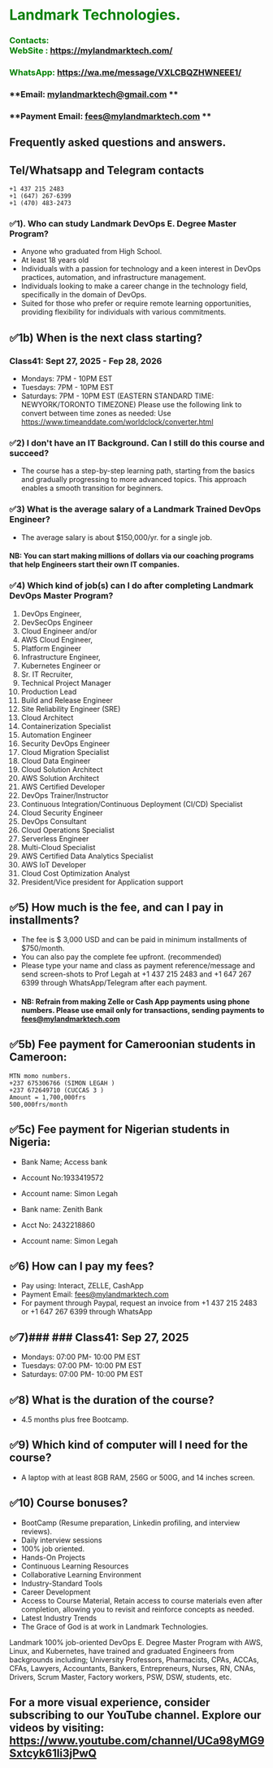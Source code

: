 #  **<span style="color:green">Landmark Technologies.</span>**
### **<span style="color:green">Contacts:  <br> WebSite : <https://mylandmarktech.com/></span>**
### **<span style="color:green">WhatsApp: <https://wa.me/message/VXLCBQZHWNEEE1/></span>**
### **Email: mylandmarktech@gmail.com **
### **Payment Email: fees@mylandmarktech.com **
## Frequently asked questions and answers.
## Tel/Whatsapp and Telegram contacts
    +1 437 215 2483
    +1 (647) 267-6399
    +1 (470) 483-2473


### ✅1). Who can study Landmark DevOps E. Degree Master Program?
+ Anyone who graduated from High School.
+ At least 18 years old
+ Individuals with a passion for technology and a keen interest in DevOps practices, automation, and infrastructure management.
+ Individuals looking to make a career change in the technology field, specifically in the domain of DevOps.
+ Suited for those who prefer or require remote learning opportunities, providing flexibility for individuals with various commitments.
  

## ✅1b)	When is the next class starting?  
###  Class41: Sept 27, 2025 - Fep 28, 2026
+ Mondays: 7PM - 10PM EST
+ Tuesdays: 7PM - 10PM EST
+ Saturdays:   7PM - 10PM EST
(EASTERN STANDARD TIME: NEWYORK/TORONTO TIMEZONE)
Please use the following link to convert between time zones as needed:  Use https://www.timeanddate.com/worldclock/converter.html 
    
### ✅2)	I don't have an IT Background. Can I still do this course and succeed? 
+ The course has a step-by-step learning path, starting from the basics and gradually progressing to more advanced topics. This approach enables a smooth transition for beginners.

### ✅3)	What is the average salary of a Landmark Trained DevOps Engineer? 
+ The average salary is about $150,000/yr. for a single job.

#### NB: You can start making millions of dollars via our coaching programs that help Engineers start their own IT companies.

### ✅4)	Which kind of job(s) can I do after completing Landmark DevOps Master Program?

 1. DevOps Engineer,
 2. DevSecOps Engineer
 3. Cloud Engineer and/or 
 4. AWS Cloud Engineer,
 4. Platform Engineer 
 5. Infrastructure Engineer,
 6. Kubernetes Engineer or 
 7. Sr. IT Recruiter,
 8. Technical Project Manager
 9.  Production Lead
 10. Build and Release Engineer
 11. Site Reliability Engineer (SRE)
 12. Cloud Architect
 13. Containerization Specialist
 14. Automation Engineer
 15. Security DevOps Engineer
 16. Cloud Migration Specialist
 17. Cloud Data Engineer
 18. Cloud Solution Architect
 19. AWS Solution Architect
 20. AWS Certified Developer
 21. DevOps Trainer/Instructor
 22. Continuous Integration/Continuous Deployment (CI/CD) Specialist
 23. Cloud Security Engineer
 24. DevOps Consultant
 25. Cloud Operations Specialist
 26. Serverless Engineer
 27. Multi-Cloud Specialist
 28. AWS Certified Data Analytics Specialist
 29. AWS IoT Developer
 30. Cloud Cost Optimization Analyst
 31. President/Vice president for Application support
 
 ## ✅5)	How much is the fee, and can I pay in installments?
+ The fee is $ 3,000 USD and can be paid in minimum installments of $750/month.
+ You can also pay the complete fee upfront. (recommended)
+ Please type your name and class as payment reference/message and send screen-shots to Prof Legah at +1 437 215 2483 and +1 647 267 6399  through WhatsApp/Telegram after each payment.
+ #### NB: Refrain from making Zelle or Cash App payments using phone numbers. Please use email only for transactions, sending payments to fees@mylandmarktech.com

## ✅5b) Fee payment for Cameroonian students in Cameroon:
    MTN momo numbers. 
    +237 675306766 (SIMON LEGAH )
    +237 672649710 (CUCCAS 3 )
    Amount = 1,700,000frs
    500,000frs/month
    
## ✅5c) Fee payment for Nigerian students in Nigeria:
  + Bank Name; Access bank 
  + Account No:1933419572
  + Account name: Simon Legah

  + Bank name: Zenith Bank
  + Acct No: 2432218860
  + Account name: Simon Legah
   
## ✅6)	How can I pay my fees?
+ Pay using: Interact, ZELLE, CashApp 
+ Payment Email: fees@mylandmarktech.com   
+ For payment through Paypal, request an invoice from +1 437 215 2483 or +1 647 267 6399  through WhatsApp
  
## ✅7)### ###  Class41: Sep 27, 2025 
+ Mondays: 07:00 PM- 10:00 PM EST
+ Tuesdays: 07:00 PM- 10:00 PM EST
+ Saturdays: 07:00 PM- 10:00 PM EST
  
## ✅8)	What is the duration of the course?  
+ 4.5 months plus free Bootcamp.

## ✅9)	Which kind of computer will I need for the course?
+ A laptop with at least 8GB RAM, 256G or 500G, and 14 inches screen.

## ✅10) Course bonuses?
+ BootCamp (Resume preparation, Linkedin profiling, and interview reviews).
+ Daily interview sessions
+ 100% job oriented.
+ Hands-On Projects
+ Continuous Learning Resources
+ Collaborative Learning Environment
+ Industry-Standard Tools
+ Career Development
+ Access to Course Material, Retain access to course materials even after completion, allowing you to revisit and reinforce concepts as needed.
+ Latest Industry Trends
+ The Grace of God is at work in Landmark Technologies.
  
Landmark 100% job-oriented DevOps E. Degree Master Program with AWS, Linux, and Kubernetes, have trained and graduated Engineers from backgrounds including; University Professors,  Pharmacists, CPAs, ACCAs, CFAs, Lawyers, Accountants, Bankers, Entrepreneurs, Nurses, RN, CNAs, Drivers, Scrum Master, Factory workers, PSW, DSW, students, etc.

## For a more visual experience, consider subscribing to our YouTube channel. Explore our videos by visiting: https://www.youtube.com/channel/UCa98yMG9Sxtcyk61li3jPwQ
